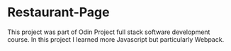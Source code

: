 # Restaurant-Page
This project was part of Odin Project full stack software development course. In this project I learned more Javascript but particularly Webpack.
